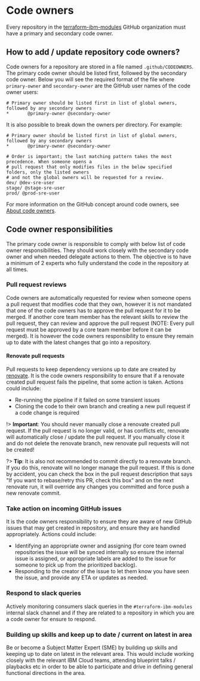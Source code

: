 # Code owners

Every repository in the [terraform-ibm-modules](https://github.com/terraform-ibm-modules/) GitHub organization must have a primary and secondary code owner. 

## How to add / update repository code owners?

Code owners for a repository are stored in a file named `.github/CODEOWNERS`. The primary code owner should be listed first, followed by the secondary code owner. Below you will see the required format of the file where `primary-owner` and `secondary-owner` are the GitHub user names of the code owner users:

```
# Primary owner should be listed first in list of global owners, followed by any secondary owners
*       @primary-owner @secondary-owner
```

It is also possible to break down the owners per directory. For example:

```
# Primary owner should be listed first in list of global owners, followed by any secondary owners
*       @primary-owner @secondary-owner

# Order is important; the last matching pattern takes the most precedence. When someone opens a
# pull request that only modifies files in the below specified folders, only the listed owners
# and not the global owners will be requested for a review.
dev/ @dev-sre-user
stage/ @stage-sre-user
prod/ @prod-sre-user
```

For more information on the GitHub concept around code owners, see [About code owners](https://docs.github.com/en/repositories/managing-your-repositorys-settings-and-features/customizing-your-repository/about-code-owners).

## Code owner responsibilities

The primary code owner is responsible to comply with below list of code owner responsibilities. They should work closely with the secondary code owner and when needed delegate actions to them. The objective is to have a minimum of 2 experts who fully understand the code in the repository at all times.

### Pull request reviews

Code owners are automatically requested for review when someone opens a pull request that modifies code that they own, however it is not mandated that one of the code owners has to approve the pull request for it to be merged. If another core team member has the relevant skills to review the pull request, they can review and approve the pull request (NOTE: Every pull request must be approved by a core team member before it can be merged). It is however the code owners responsibility to ensure they remain up to date with the latest changes that go into a repository.

#### Renovate pull requests

Pull requests to keep dependency versions up to date are created by [renovate](renovate.md). It is the code owners responsibility to ensure that if a renovate created pull request fails the pipeline, that some action is taken. Actions could include:
- Re-running the pipeline if it failed on some transient issues
- Cloning the code to their own branch and creating a new pull request if a code change is required

!> **Important**: You should never manually close a renovate created pull request. If the pull request is no longer valid, or has conflicts etc, renovate will automatically close / update the pull request. If you manually close it and do not delete the renovate branch, new renovate pull requests will not be created!

?> **Tip**: It is also not recommended to commit directly to a renovate branch. If you do this, renovate will no longer manage the pull request. If this is done by accident, you can check the box in the pull request description that says "If you want to rebase/retry this PR, check this box" and on the next renovate run, it will override any changes you committed and force push a new renovate commit.

### Take action on incoming GitHub issues

It is the code owners responsibility to ensure they are aware of new GitHub issues that may get created in repository, and ensure they are handled appropriately. Actions could include:
- Identifying an appropriate owner and assigning (for core team owned repositories the issue will be synced internally so ensure the internal issue is assigned, or appropriate labels are added to the issue for someone to pick up from the prioritized backlog).
- Responding to the creator of the issue to let them know you have seen the issue, and provide any ETA or updates as needed.

### Respond to slack queries
Actively monitoring consumers slack queries in the `#terraform-ibm-modules` internal slack channel and if they are related to a repository in which you are a code owner for ensure to respond.

### Building up skills and keep up to date / current on latest in area
Be or become a Subject Matter Expert (SME) by building up skills and keeping up to date on latest in the relevant area. This would include working closely with the relevant IBM Cloud teams, attending blueprint talks / playbacks etc in order to be able to participate and drive in defining general functional directions in the area.
